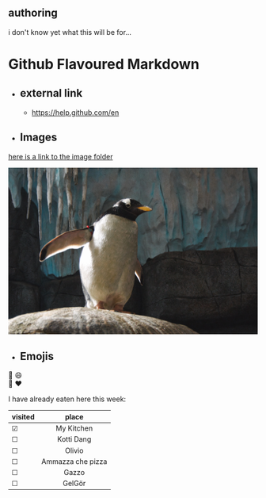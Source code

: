 ## authoring
i don't know yet what this will be for... 


# Github Flavoured Markdown

- ## external link
   -  https://help.github.com/en

- ## Images

[here is a link to the image folder](img/)

![here is a pengiuin](img/pingu1.jpg)

- ## Emojis
:metal:
:smile:
<br>
:hammer: :heart:

I have already eaten here this week:


| visited | place |
|---------|:------------:|
| &#9745; |My Kitchen |
| &#9744; |Kotti Dang |
| &#9744; |Olivio |
| &#9744; |Ammazza che pizza |
| &#9744; |Gazzo |
| &#9744; |GelGör 

